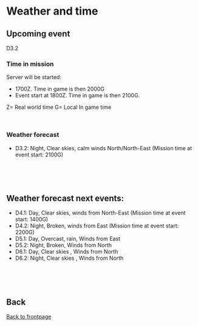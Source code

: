 # Weather and time

## Upcoming event
D3.2

### Time in mission
Server will be started:
- 1700Z. Time in game is then 2000G
- Event start at 1800Z. Time in game is then 2100G.

Z= Real world time
G= Local In game time

<br>

### Weather forecast
- D3.2: Night, Clear skies, calm winds North/North-East (Mission time at event start: 2100G)

<br>
<br>
<br>


## Weather forecast next events:
- D4.1: Day, Clear skies, winds from North-East (Mission time at event start: 1400G)
- D4.2: Night, Broken, winds from East (Mission time at event start: 2200G)
- D5.1: Day, Overcast, rain, Winds from East
- D5.2: Night, Broken, Winds from North
- D6.1: Day, Clear skies , Winds from North
- D6.2: Night, Clear skies , Winds from North

<br>
<br>
<br>



## Back
[Back to frontpage](https://132nd-vwing.github.io/OPAR-Brief/)
